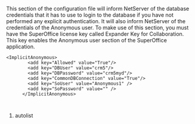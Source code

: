 <properties date="2016-05-11"
SortOrder="92"
/>

 

This section of the configuration file will inform NetServer of the database credentials that it has to use to login to the database if you have not performed any explicit authentication. It will also inform NetServer of the credentials of the Anonymous user. To make use of this section, you must have the SuperOffice license key called Expander Key for Collaboration. This key enables the Anonymous user section of the SuperOffice application.

 

```
<ImplicitAnonymous>
        <add key="Allowed" value="True"/>
        <add key="DBUser" value="crm5"/>
        <add key="DBPassword" value="crm5myd"/>
        <add key="CommonDBConnection" value="True"/>
        <add key="SoUser" value="Anonymous1" />
        <add key="SoPassword" value="" />
      </ImplicitAnonymous>

 
```

1. autolist
